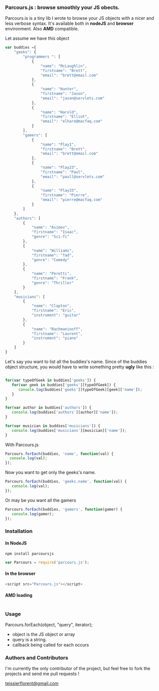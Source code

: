 ### Parcours.js : browse smoothly your JS obects.
Parcours.is is a tiny lib I wrote to browse your JS objects with a nicer and less verbose syntax. It's available both in **nodeJS** and **browser** environment. Also **AMD** compatible.

Let assume we have this object

````javascript
var buddies ={
    "geeks": {
        "programmers ": [
            {
                "name": "McLaughlin",
                "firstname": "Brett",
                "email": "brett@email.com"
            },
            {
                "name": "Hunter",
                "firstname": "Jason",
                "email": "jason@servlets.com"
            },
            {
                "name": "Harold",
                "firstname": "Elliot",
                "email": "elharo@macfaq.com"
            }
        ],
        "gamers": [
            {
                "name": "Play1",
                "firstname": "Brett",
                "email": "brett@email.com"
            },
            {
                "name": "Play23",
                "firstname": "Paul",
                "email": "paull@servlets.com"
            },
            {
                "name": "Play33",
                "firstname": "Pierre",
                "email": "pierre@macfaq.com"
            }
        ]
    },
    "authors": [
        {
            "name": "Asimov",
            "firstname": "Isaac",
            "genre": "Sci-fi"
        },
        {
            "name": "Williams",
            "firstname": "Tad",
            "genre": "Comedy"
        },
        {
            "name": "Peretti",
            "firstname": "Frank",
            "genre": "Thriller"
        }
    ],
    "musicians": [
        {
            "name": "Clapton",
            "firstname": "Eric",
            "instrument": "guitar"
        },
        {
            "name": "Rachmaninoff",
            "firstname": "Laurent",
            "instrument": "piano"
        }
    ]
}
````

Let's say you want to list all the buddies's name. Since of the buddies object structure, you would have to write something pretty **ugly** like this :
````javascript

for(var typeOfGeek in buddies['geeks']) {
   for(var geek in buddies['geeks'][typeOfGeek]) {
      console.log(buddies['geeks'][typeOfGeek][geek]['name']);
   }
}

for(var author in buddies['authors']) {
   console.log(buddies['authors'][author]['name']);
}

for(var musician in buddies['musicians']) {
   console.log(buddies['musicians'][musician]['name']);
}
````

With Parcours.js
````javascript
Parcours.forEach(buddies, 'name', function(val) {
  console.log(val);
});
````

Now you want to get only the geeks's name.

````javascript
Parcours.forEach(buddies, 'geeks.name', function(val) {
   console.log(val);
});
`````

Or may be you want all the gamers 

````javascript
Parcours.forEach(buddies, 'gamers', function(gamer) {
   console.log(gamer);
});
`````

### Installation
#### In NodeJS
```
npm install parcoursjs
```
````javascript
var Parcours = require('parcours.js');
````

#### In the browser
````javascript
<script src="Parcours.js"></script>
````

#### AMD loading
````javascript
`````

### Usage
Parcours.forEach(object, "query", iterator);

- object is the JS object or array
- query is a string.
- callback being called for each occurs

### Authors and Contributors
 I'm currently the only contributor of the project, but feel free to fork the projects and send me pull requests !

teissierflorent@gmail.com
